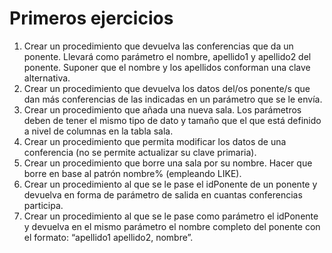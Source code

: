 # Primeros ejercicios

1. Crear un procedimiento que devuelva las conferencias que da un ponente. Llevará como parámetro el nombre,
   apellido1 y apellido2 del ponente. Suponer que el nombre y los apellidos conforman una clave alternativa.
2. Crear un procedimiento que devuelva los datos del/os ponente/s que dan más conferencias de las indicadas
   en un parámetro que se le envía.
3. Crear un procedimiento que añada una nueva sala. Los parámetros deben de tener el mismo tipo de dato y
   tamaño que el que está definido a nivel de columnas en la tabla sala.
4. Crear un procedimiento que permita modificar los datos de una conferencia (no se permite actualizar su clave
   primaria).
5. Crear un procedimiento que borre una sala por su nombre. Hacer que borre en base al patrón nombre%
   (empleando LIKE).
6. Crear un procedimiento al que se le pase el idPonente de un ponente y devuelva en forma de parámetro de
   salida en cuantas conferencias participa.
7. Crear un procedimiento al que se le pase como parámetro el idPonente y devuelva en el mismo parámetro el
   nombre completo del ponente con el formato: “apellido1 apellido2, nombre”.
